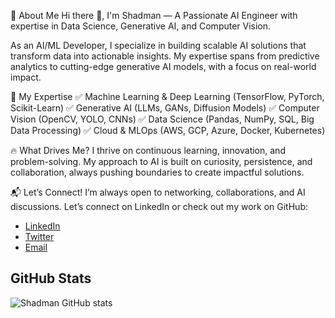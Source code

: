 🚀 About Me
Hi there 👋, I'm Shadman — A Passionate AI Engineer with expertise in Data Science, Generative AI, and Computer Vision.

As an AI/ML Developer, I specialize in building scalable AI solutions that transform data into actionable insights. My expertise spans from predictive analytics to cutting-edge generative AI models, with a focus on real-world impact.

🌟 My Expertise
✅ Machine Learning & Deep Learning (TensorFlow, PyTorch, Scikit-Learn)
✅ Generative AI (LLMs, GANs, Diffusion Models)
✅ Computer Vision (OpenCV, YOLO, CNNs)
✅ Data Science (Pandas, NumPy, SQL, Big Data Processing)
✅ Cloud & MLOps (AWS, GCP, Azure, Docker, Kubernetes)

🔥 What Drives Me?
I thrive on continuous learning, innovation, and problem-solving. My approach to AI is built on curiosity, persistence, and collaboration, always pushing boundaries to create impactful solutions.

📬 Let’s Connect!
I’m always open to networking, collaborations, and AI discussions. Let’s connect on LinkedIn or check out my work on GitHub:
- [LinkedIn](https://www.linkedin.com/in/mohd-shadman-ntr/)
- [Twitter](https://twitter.com/your-profile)
- [Email](mailto:mohdshadman585@gmail.com)

## GitHub Stats
![Shadman GitHub stats](https://github-readme-stats.vercel.app/api?username=Shadman-01&show_icons=true&theme=radical)
